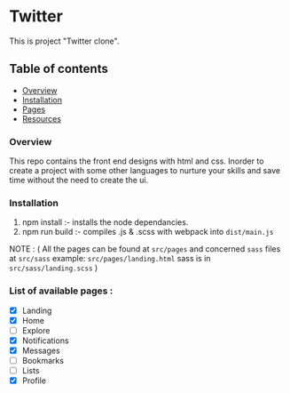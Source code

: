 # Twitter

This is project "Twitter clone".

## Table of contents

- [Overview](#overview)
- [Installation](#installation)
- [Pages](#pages)
- [Resources](#resources)

### Overview <a name="overview" />

This repo contains the front end designs with html and css. Inorder to create a project with some other languages to nurture your skills and save time without the need to create the ui.

### Installation <a name="installation" />

1. npm install :- installs the node dependancies.
2. npm run build :- compiles .js & .scss with webpack into `dist/main.js`

NOTE : ( All the pages can be found at `src/pages` and concerned `sass` files at `src/sass` example: `src/pages/landing.html` sass is in `src/sass/landing.scss` )

### List of available pages <a name="pages" />:

- [x] Landing
- [x] Home
- [ ] Explore
- [x] Notifications
- [x] Messages
- [ ] Bookmarks
- [ ] Lists
- [x] Profile
